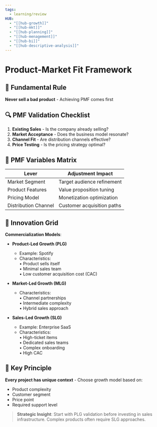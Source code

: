 ```yaml
---
tags:
  - learning/review
HUB:
  - "[[hub-growth]]"
  - "[[hub-mkt]]"
  - "[[hub-planning]]"
  - "[[hub-menagement]]"
  - "[[hub-bi]]"
  - "[[hub-descriptive-analysis]]"
---
```

# Product-Market Fit Framework

## 🚨 Fundamental Rule
**Never sell a bad product** - Achieving PMF comes first

## 🔍 PMF Validation Checklist
1. **Existing Sales** - Is the company already selling?
2. **Market Acceptance** - Does the business model resonate?
3. **Channel Fit** - Are distribution channels effective?
4. **Price Testing** - Is the pricing strategy optimal?

## 🧩 PMF Variables Matrix
| Lever | Adjustment Impact |
|-------|-------------------|
| Market Segment | Target audience refinement |
| Product Features | Value proposition tuning | 
| Pricing Model | Monetization optimization |
| Distribution Channel | Customer acquisition paths |

## 🎯 Innovation Grid
**Commercialization Models**:
- **Product-Led Growth (PLG)**  
  - Example: Spotify  
  - Characteristics:  
    • Product sells itself  
    • Minimal sales team  
    • Low customer acquisition cost (CAC)  

- **Market-Led Growth (MLG)**  
  - Characteristics:  
    • Channel partnerships  
    • Intermediate complexity  
    • Hybrid sales approach  

- **Sales-Led Growth (SLG)**  
  - Example: Enterprise SaaS  
  - Characteristics:  
    • High-ticket items  
    • Dedicated sales teams  
    • Complex onboarding  
    • High CAC  

## 📌 Key Principle
**Every project has unique context** - Choose growth model based on:
- Product complexity  
- Customer segment  
- Price point  
- Required support level  

> **Strategic Insight**: Start with PLG validation before investing in sales infrastructure. Complex products often require SLG approaches.